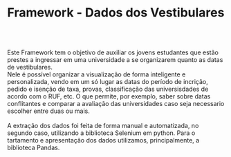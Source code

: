 <h1>Framework - Dados dos Vestibulares</h1>
<br>
<br>
<p> Este Framework tem o objetivo de auxiliar os jovens estudantes que estão prestes a ingressar em uma universidade a se organizarem quanto as datas de vestibulares.<br>Nele é possível organizar a visualização de forma inteligente e personalizada, vendo em um só lugar as datas do período de incrição, pedido e isenção de taxa, provas, classificação das universisdades de acordo com o RUF, etc. O que permite, por exemplo, saber sobre datas conflitantes e comparar a avaliação das universidades caso seja necessario escolher entre duas ou mais.<br><br>A extração dos dados foi feita de forma manual e automatizada, no segundo caso, utilizando a biblioteca Selenium em python. Para o tartamento e apresentação dos dados utilizamos, principalmente, a biblioteca Pandas.







































































































